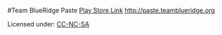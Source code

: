 #Team BlueRidge Paste
[Play Store Link](https://play.google.com/store/apps/details?id=org.teamblueridge.paste)
http://paste.teamblueridge.org

Licensed under: [CC-NC-SA](http://creativecommons.org/licenses/nc-sa/1.0/)